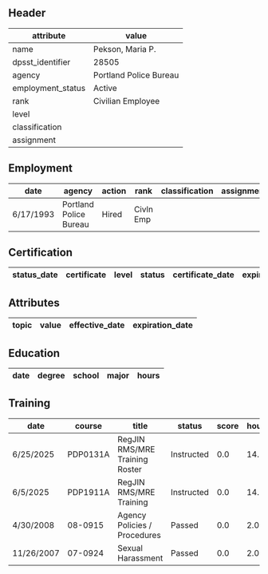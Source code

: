 ## Header
| attribute | value |
| --------- | ----- |
| name | Pekson, Maria P. |
| dpsst_identifier | 28505 |
| agency | Portland Police Bureau |
| employment_status | Active |
| rank | Civilian Employee |
| level |  |
| classification |  |
| assignment |  |
## Employment
| date | agency | action | rank | classification | assignment |
| ---- | ------ | ------ | ---- | -------------- | ---------- |
| 6/17/1993 | Portland Police Bureau | Hired | Civln Emp |  |  |
## Certification
| status_date | certificate | level | status | certificate_date | expiration_date | probation_date |
| ----------- | ----------- | ----- | ------ | ---------------- | --------------- | -------------- |
## Attributes
| topic | value | effective_date | expiration_date |
| ----- | ----- | -------------- | --------------- |
## Education
| date | degree | school | major | hours |
| ---- | ------ | ------ | ----- | ----- |
## Training
| date | course | title | status | score | hours |
| ---- | ------ | ----- | ------ | ----- | ----- |
| 6/25/2025 | PDP0131A | RegJIN RMS/MRE Training Roster | Instructed | 0.0 | 14.00 |
| 6/5/2025 | PDP1911A | RegJIN RMS/MRE Training | Instructed | 0.0 | 14.00 |
| 4/30/2008 | 08-0915 | Agency Policies / Procedures | Passed | 0.0 | 2.00 |
| 11/26/2007 | 07-0924 | Sexual Harassment | Passed | 0.0 | 2.00 |
